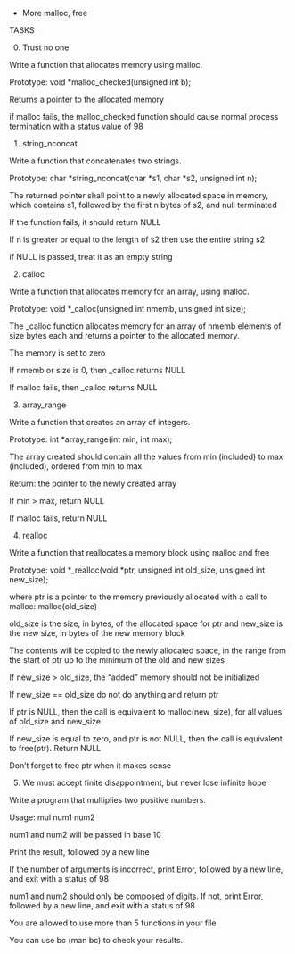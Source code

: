  - More malloc, free



TASKS



0. Trust no one



Write a function that allocates memory using malloc.






Prototype: void *malloc_checked(unsigned int b);






Returns a pointer to the allocated memory






if malloc fails, the malloc_checked function should cause normal process termination with a status value of 98






1. string_nconcat



Write a function that concatenates two strings.






Prototype: char *string_nconcat(char *s1, char *s2, unsigned int n);






The returned pointer shall point to a newly allocated space in memory, which contains s1, followed by the first n bytes of s2, and null terminated






If the function fails, it should return NULL






If n is greater or equal to the length of s2 then use the entire string s2






if NULL is passed, treat it as an empty string






2. calloc



Write a function that allocates memory for an array, using malloc.






Prototype: void *_calloc(unsigned int nmemb, unsigned int size);






The _calloc function allocates memory for an array of nmemb elements of size bytes each and returns a pointer to the allocated memory.






The memory is set to zero






If nmemb or size is 0, then _calloc returns NULL






If malloc fails, then _calloc returns NULL






3. array_range



Write a function that creates an array of integers.






Prototype: int *array_range(int min, int max);






The array created should contain all the values from min (included) to max (included), ordered from min to max






Return: the pointer to the newly created array






If min > max, return NULL






If malloc fails, return NULL






4. realloc



Write a function that reallocates a memory block using malloc and free






Prototype: void *_realloc(void *ptr, unsigned int old_size, unsigned int new_size);






where ptr is a pointer to the memory previously allocated with a call to malloc: malloc(old_size)






old_size is the size, in bytes, of the allocated space for ptr and new_size is the new size, in bytes of the new memory block






The contents will be copied to the newly allocated space, in the range from the start of ptr up to the minimum of the old and new sizes

If new_size > old_size, the “added” memory should not be initialized






If new_size == old_size do not do anything and return ptr






If ptr is NULL, then the call is equivalent to malloc(new_size), for all values of old_size and new_size






If new_size is equal to zero, and ptr is not NULL, then the call is equivalent to free(ptr). Return NULL






Don’t forget to free ptr when it makes sense






5. We must accept finite disappointment, but never lose infinite hope



Write a program that multiplies two positive numbers.






Usage: mul num1 num2






num1 and num2 will be passed in base 10






Print the result, followed by a new line






If the number of arguments is incorrect, print Error, followed by a new line, and exit with a status of 98






num1 and num2 should only be composed of digits. If not, print Error, followed by a new line, and exit with a status of 98






You are allowed to use more than 5 functions in your file






You can use bc (man bc) to check your results.






